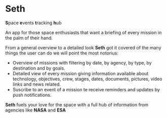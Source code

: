 Seth
=========
**S**pace **e**vents **t**racking **h**ub


An app for those space enthusiasts that want a briefing of every mission in the palm of their hand.

From a general overview to a detailed look **Seth** got it covered of the many things the user can do we will point the most notorius:
 * Overview of missions with filtering by date, by agency, by type, by destination and by goals.
 * Detailed view of every mission giving information available about technology, objectives, crew, stages, dates, documents, pictures, video links and news related.
 * Suscribe to an event of a mission te receive reminders and updates by push notifications.
 
 
**Seth** fuels your love for the space with a full hub of information from agencies like **NASA** and **ESA** 


